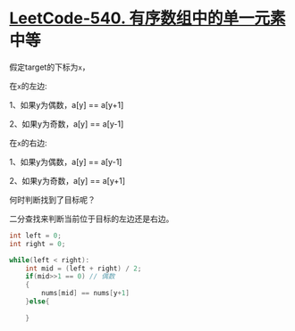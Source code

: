 # [LeetCode-540. 有序数组中的单一元素](https://leetcode.cn/problems/single-element-in-a-sorted-array/) 中等

假定target的下标为`x`，

在`x`的左边: 

1、如果y为偶数，a[y] == a[y+1]

2、如果y为奇数，a[y] == a[y-1]

在`x`的右边:

1、如果y为偶数，a[y] == a[y-1]

2、如果y为奇数，a[y] == a[y+1]

何时判断找到了目标呢？

二分查找来判断当前位于目标的左边还是右边。

```C++
int left = 0;
int right = 0;

while(left < right):
    int mid = (left + right) / 2;
    if(mid>>1 == 0) // 偶数
    {
        nums[mid] == nums[y+1] 
    }else{
        
    }
```


